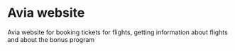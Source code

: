 # Avia website
Avia website for booking tickets for flights, getting information about flights and about the bonus program
